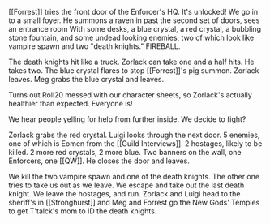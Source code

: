[[Forrest]] tries the front door of the Enforcer's HQ. It's unlocked! We go in to a small foyer. He summons a raven in past the second set of doors, sees an entrance room With some desks, a blue crystal, a red crystal, a bubbling stone fountain, and some undead looking enemies, two of which look like vampire spawn and two "death knights." FIREBALL. 

The death knights hit like a truck. Zorlack can take one and a half hits. He takes two. The blue crystal flares to stop [[Forrest]]'s pig summon. Zorlack leaves. Meg grabs the blue crystal and leaves.

Turns out Roll20 messed with our character sheets, so Zorlack's actually healthier than expected. Everyone is!

We hear people yelling for help from further inside. We decide to fight?

Zorlack grabs the red crystal. Luigi looks through the next door. 5 enemies, one of which is Eomen from the [[Guild Interviews]]. 2 hostages, likely to be killed. 2 more red crystals, 2 more blue. Two banners on the wall, one Enforcers, one [[QW]]. He closes the door and leaves. 

We kill the two vampire spawn and one of the death knights. The other one tries to take us out as we leave. We escape and take out the last death knight. We leave the hostages, and run. Zorlack and Luigi head to the sheriff's in [[Stronghurst]] and Meg and Forrest go the New Gods' Temples to get T'talck's mom to ID the death knights. 